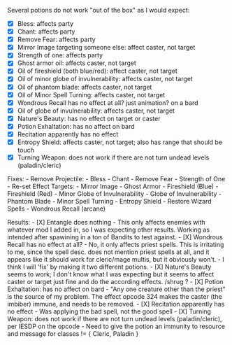 Several potions do not work "out of the box" as I would expect:

- [X] Bless: affects party
- [X] Chant: affects party
- [X] Remove Fear: affects party
- [X] Mirror Image targeting someone else: affect caster, not target
- [X] Strength of one: affects party
- [X] Ghost armor oil: affects caster, not target
- [X] Oil of fireshield (both blue/red): affect caster, not target
- [X] Oil of minor globe of invulnerability: affects caster, not target
- [X] Oil of phantom blade: affects caster, not target
- [X] Oil of Minor Spell Turning: affects caster, not target
- [X] Wondrous Recall has no effect at all? just animation? on a bard
- [X] Oil of globe of invulnerability: affects caster, not target
- [X] Nature's Beauty: has no effect on target or caster
- [X] Potion Exhaltation: has no affect on bard
- [X] Recitation apparently has no effect
- [X] Entropy Shield: affects caster, not target; also has range that should be touch
- [X] Turning Weapon: does not work if there are not turn undead levels (paladin/cleric)

Fixes:
    - Remove Projectile:
        - Bless
        - Chant
        - Remove Fear
        - Strength of One
    - Re-set Effect Targets:
        - Mirror Image
        - Ghost Armor
        - Fireshield (Blue)
        - Fireshield (Red)
        - Minor Globe of Invulnerability
        - Globe of Invulnerability
        - Phantom Blade
        - Minor Spell Turning
        - Entropy Shield
    - Restore Wizard Spells
        - Wondrous Recall (arcane)

Results:
    - [X] Entangle does nothing
        - This only affects enemies with whatever mod I added in, so I was expecting other results. Working as intended after spawining in a ton of Bandits to test against.
    - [X] Wondrous Recall has no effect at all?
        - No, it only affects priest spells. This is irritating to me, since the spell desc. does not mention priest spells at all, and it appears like it should work for cleric/mage multis, but it obviously won't.
        - I think I will 'fix' by making it two different potions.
    - [X] Nature's Beauty seems to work; I don't know what I was expecting but it seems to affect caster or target just
        fine and do the according effects. /shrug ?
    - [X] Potion Exhaltation: has no affect on bard
        - "Any one creature other than the priest" is the source of my problem. The effect opcode 324 makes the caster (the imbiber) immune, and needs to be removed.
    - [X] Recitation apparently has no effect
        - Was applying the bad spell, not the good spell
    - [X] Turning Weapon: does not work if there are not turn undead levels (paladin/cleric), per IESDP on the opcode
        - Need to give the potion an immunity to resource and message for classes != { Cleric, Paladin }
